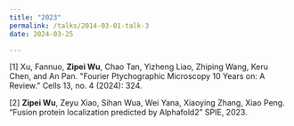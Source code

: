```yaml
---
title: "2023"
permalink: /talks/2014-03-01-talk-3
date: 2024-03-25

---
```


[1] Xu, Fannuo, **Zipei Wu**, Chao Tan, Yizheng Liao, Zhiping Wang, Keru Chen, and An Pan. "Fourier Ptychographic Microscopy 10 Years on: A Review." Cells 13, no. 4 (2024): 324.

[2] **Zipei Wu**, Zeyu Xiao, Sihan Wua, Wei Yana, Xiaoying Zhang, Xiao Peng. “Fusion protein localization predicted by Alphafold2” SPIE, 2023.



